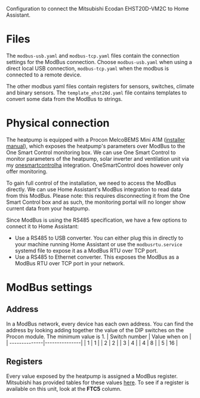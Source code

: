 Configuration to connect the Mitsubishi Ecodan EHST20D-VM2C to Home Assistant.

Files
=====
The `modbus-usb.yaml` and `modbus-tcp.yaml` files contain the connection settings for the ModBus connection. Choose `modbus-usb.yaml` when using a direct local USB connection, `modbus-tcp.yaml` when the modbus is connected to a remote device.

The other modbus yaml files contain registers for sensors, switches, climate and binary sensors.
The `template_ehst20d.yaml` file contains templates to convert some data from the ModBus to strings.

Physical connection
===================
The heatpump is equipped with a Procon MelcoBEMS Mini A1M ([installer manual](https://library.mitsubishielectric.co.uk/pdf/book/MELCOBEMS_Mini_A1M_Install_User_Manual)), which exposes the heatpump's parameters over ModBus to the One Smart Control monitoring box.
We can use One Smart Control to monitor parameters of the heatpump, solar inverter and ventilation unit via my [onesmartcontrolha](https://github.com/PimDoos/onesmartcontrolha) integration. OneSmartControl does however only offer monitoring. 

To gain full control of the installation, we need to access the ModBus directly. We can use Home Assistant's ModBus integration to read data from this ModBus. Please note: this requires disconnecting it from the One Smart Control box and as such, the monitoring portal will no longer show current data from your heatpump.

Since ModBus is using the RS485 specification, we have a few options to connect it to Home Assistant:
- Use a RS485 to USB converter. You can either plug this in directly to your machine running Home Assistant or use the `modbusrtu.service` systemd file to expose it as a ModBus RTU over TCP port.
- Use a RS485 to Ethernet converter. This exposes the ModBus as a ModBus RTU over TCP port in your network.

ModBus settings
===============

Address
-------

In a ModBus network, every device has each own address. You can find the address by looking adding together the value of the DIP switches on the Procon module. The minimum value is 1.
| Switch number | Value when on |
| --------------|---------------|
| 1 | 1 |
| 2 | 2 |
| 3 | 4 |
| 4 | 8 |
| 5 | 16 |


Registers
---------
Every value exposed by the heatpump is assigned a ModBus register. Mitsubishi has provided tables for these values [here](https://library.mitsubishielectric.co.uk/pdf/book/MELCOBEMS_MINI__A1M__ATW_Modbus_Register_Tables.pdf).
To see if a register is available on this unit, look at the __FTC5__ column.

